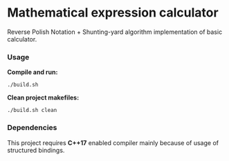 # Mathematical expression calculator
Reverse Polish Notation + Shunting-yard algorithm implementation of basic calculator.

### Usage
**Compile and run:**
```
./build.sh
```
**Clean project makefiles:**
```
./build.sh clean
```

### Dependencies
This project requires **C++17** enabled compiler mainly because of usage of structured bindings.

